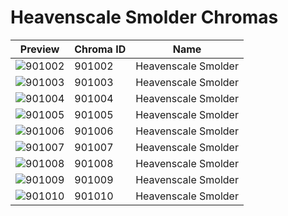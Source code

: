 # Heavenscale Smolder Chromas



| Preview | Chroma ID | Name |
|---------|-----------|------|
| ![901002](https://raw.communitydragon.org/latest/plugins/rcp-be-lol-game-data/global/default/v1/champion-chroma-images/901/901002.png) | 901002 | Heavenscale Smolder |
| ![901003](https://raw.communitydragon.org/latest/plugins/rcp-be-lol-game-data/global/default/v1/champion-chroma-images/901/901003.png) | 901003 | Heavenscale Smolder |
| ![901004](https://raw.communitydragon.org/latest/plugins/rcp-be-lol-game-data/global/default/v1/champion-chroma-images/901/901004.png) | 901004 | Heavenscale Smolder |
| ![901005](https://raw.communitydragon.org/latest/plugins/rcp-be-lol-game-data/global/default/v1/champion-chroma-images/901/901005.png) | 901005 | Heavenscale Smolder |
| ![901006](https://raw.communitydragon.org/latest/plugins/rcp-be-lol-game-data/global/default/v1/champion-chroma-images/901/901006.png) | 901006 | Heavenscale Smolder |
| ![901007](https://raw.communitydragon.org/latest/plugins/rcp-be-lol-game-data/global/default/v1/champion-chroma-images/901/901007.png) | 901007 | Heavenscale Smolder |
| ![901008](https://raw.communitydragon.org/latest/plugins/rcp-be-lol-game-data/global/default/v1/champion-chroma-images/901/901008.png) | 901008 | Heavenscale Smolder |
| ![901009](https://raw.communitydragon.org/latest/plugins/rcp-be-lol-game-data/global/default/v1/champion-chroma-images/901/901009.png) | 901009 | Heavenscale Smolder |
| ![901010](https://raw.communitydragon.org/latest/plugins/rcp-be-lol-game-data/global/default/v1/champion-chroma-images/901/901010.png) | 901010 | Heavenscale Smolder |